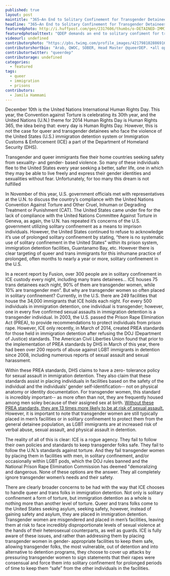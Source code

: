 ```yaml
---
published: true
layout: post
maintitle: "365—An End to Solitary Confinement for Transgender Detainees - {Young}ist"
headline: "365—An End to Solitary Confinement for Transgender Detainees"
featuredphoto: http://i.huffpost.com/gen/2317606/thumbs/o-DETAINED-IMMIGRANTS-facebook.jpg
featuredphotoalttext: "QDEP demands an end to solitary confiment for trans migrant detainees facing deportation - photo credit: HuffPO" 
videourl: undefined
contributorphoto: "https://pbs.twimg.com/profile_images/421798102886916096/OleCDmct.png"
contributorshortbio: "Arab, QWOC, SOBER, Head Master @queerDEP. •all opinions are my own•"
contributortwitter: "queerdep"
contributorage: undefined
categories: 
  - featured
tags: 
  - queer
  - immigration
  - prisons
contributors: 
  - Jamila Hammami
---
```

December 10th is the United Nations International Human Rights Day. This year, the Convention against Torture is celebrating its 30th year, and the United Nations (U.N.) theme for 2014 Human Rights Day is Human Rights 365, the idea being that: every day is Human Rights Day. However, this is not the case for queer and transgender detainees who face the violence of the United States (U.S.) immigration detention system or Immigration Customs & Enforcement (ICE) a part of the Department of Homeland Security (DHS).

Transgender and queer immigrants flee their home countries seeking safety from sexuality- and gender- based violence. So many of these individuals flee to the United States every year seeking a better, safer life, one in which they may be able to live freely and express their gender identities and sexualities without fear. Unfortunately, for too many this dream is not fulfilled

In November of this year, U.S. government officials met with representatives at the U.N. to discuss the country’s compliance with the United Nations Convention Against Torture and Other Cruel, Inhuman or Degrading Treatment or Punishment (CAT). The United States came under fire for the lack of compliance with the United Nations Committee Against Torture in Geneva, as again, the U.N. has repeated it’s concerns of the U.S. government utilizing solitary confinement as a means to imprison individuals. However, the United States continued to refuse to acknowledge it’s use of prolonged solitary confinement by stating, “there is no systematic use of solitary confinement in the United States” within its prison system, immigration detention facilities, Guantanamo Bay, etc. However there is clear targeting of queer and trans immigrants for this inhumane practice of prolonged, often months to nearly a year or more, solitary confinement in the U.S. 

In a recent report by Fusion, over 300 people are in solitary confinement in ICE custody every night, including many trans detainees… ICE houses 75 trans detainees each night, 90% of them are transgender women, while 10% are transgender men”. But why are transgender women so often placed in solitary confinement? Currently, in the U.S. there are 249 facilities that house the 34,000 immigrants that ICE holds each night. For every 500 individuals in immigration detention, one individual is transgender; however, one in every five confirmed sexual assaults in immigration detention is a transgender individual.  In 2003, the U.S. passed the Prison Rape Elimination Act (PREA), to provide recommendations to protect individuals from prison rape. However, ICE only recently, in March of 2014, created PREA standards for those held in immigration detention after refusing the DOJ (Department of Justice) standards. The American Civil Liberties Union found that prior to the implementation of PREA standards by DHS in March of this year, there had been over 200 reports of abuse against LGBT immigrants in detention since 2008, including numerous reports of sexual assault and sexual harassment.

Within these PREA standards, DHS claims to have a zero- tolerance policy for sexual assault in immigration detention. They also claim that these standards assist in placing individuals in facilities based on the safety of the individual and the individuals’ gender self-identification-- not on physical anatomy or identity documentation. For transgender women, this standard is incredibly important-- as more often than not, they are frequently housed among men soley because of their assigned sex at birth. [Without these PREA standards, they are 13 times more likely to be at risk of sexual assault.](https://www.americanprogress.org/issues/lgbt/report/2014/04/02/86976/how-the-prison-rape-elimination-act-helps-lgbt-immigrants-in-detention/) However, it is important to note that transgender women are still typically placed in men’s facilities or in solitary confinement to protect them from the general detainee population, as LGBT immigrants are at increased risk of verbal abuse, sexual assault, and physical assault in detention.

The reality of all of this is clear: ICE is a rogue agency. They fail to follow their own policies and standards to keep transgender folks safe. They fail to follow the U.N.’s standards against torture. And they fail transgender women by placing them in facilities with men, in solitary confinement, and/or occasionally within LGBT pods, which the DOJ rules banned and the National Prison Rape Elimination Commission has deemed "demoralizing and dangerous. None of these options are the answer. They all completely ignore transgender women’s needs and their safety.

There are clearly broader concerns to be had with the way that ICE chooses to handle queer and trans folks in immigration detention. Not only is solitary confinement a form of torture, but immigration detention as a whole is nothing more than another level of torture. Queer and trans folks come to the United States seeking asylum, seeking safety, however, instead of gaining safety and asylum, they are placed in immigration detention. Transgender women are misgendered and placed in men’s facilities, leaving them at risk to face incredibly disproportionate levels of sexual violence at the hands of their heterosexual counterparts, as well as guards. ICE is fully aware of these issues, and rather than addressing them by placing transgender women in gender- appropriate facilities to keep them safe, allowing transgender folks, the most vulnerable, out of detention and into alternative to detention programs, they choose to cover up attacks by pressuring transgender women to sign statements that their rapes were consensual and force them into solitary confinement for prolonged periods of time to keep them “safe” from the other individuals in the facilities.
                    

